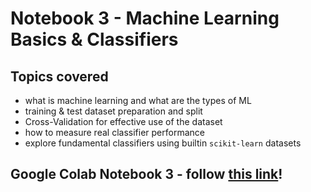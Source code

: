 # Notebook 3 - Machine Learning Basics & Classifiers

## Topics covered
- what is machine learning and what are the types of ML
- training & test dataset preparation and split
- Cross-Validation for effective use of the dataset
- how to measure real classifier performance
- explore fundamental classifiers using builtin `scikit-learn` datasets


## Google Colab Notebook 3 - follow [this link](https://colab.research.google.com/github/TheRootOf3/ucl-nlp-notebook-series/blob/main/Notebook3/Notebook3.ipynb)!

